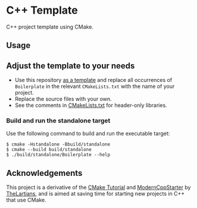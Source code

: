 # C++ Template

C++ project template using CMake.

## Usage

## Adjust the template to your needs

- Use this repository [as a template](https://help.github.com/en/github/creating-cloning-and-archiving-repositories/creating-a-repository-from-a-template) and replace all occurrences of `Boilerplate` in the relevant `CMakeLists.txt` with the name of your project.
- Replace the source files with your own.
- See the comments in [CMakeLists.txt](CMakeLists.txt) for header-only libraries.

### Build and run the standalone target

Use the following command to build and run the executable target:

```console
$ cmake -Hstandalone -Bbuild/standalone
$ cmake --build build/standalone
$ ./build/standalone/Boilerplate --help
```

## Acknowledgements

This project is a derivative of the [CMake Tutorial](https://cmake.org/cmake-tutorial/) and [ModernCppStarter](https://github.com/TheLartians/ModernCppStarter) by [TheLartians](https://github.com/TheLartians), and is aimed at saving time for starting new projects in C++ that use CMake.
